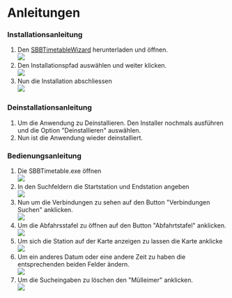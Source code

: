 # Anleitungen

### Installationsanleitung

1.  Den [SBBTimetableWizard](https://github.com/EDGZTNSR/modul-318-student/raw/master/doc/SBBTimetableWizard.msi) herunterladen und öffnen.<br>![](https://github.com/EDGZTNSR/modul-318-student/blob/master/doc/Installation/Step1.JPG)
2.  Den Installationspfad auswählen und weiter klicken.<br>![](https://github.com/EDGZTNSR/modul-318-student/blob/master/doc/Installation/Step2.JPG)
3.  Nun die Installation abschliessen<br>![](https://github.com/EDGZTNSR/modul-318-student/blob/master/doc/Installation/Step3.JPG)

### Deinstallationsanleitung
1.  Um die Anwendung zu Deinstallieren. Den Installer nochmals ausführen und die Option "Deinstallieren" auswählen.
2.  Nun ist die Anwendung wieder deinstalliert.


### Bedienungsanleitung

1.  Die SBBTimetable.exe öffnen<br>![](https://github.com/EDGZTNSR/modul-318-student/blob/master/doc/guide/Step0.JPG)
2.  In den Suchfeldern die Startstation und Endstation angeben<br>![](https://github.com/EDGZTNSR/modul-318-student/blob/master/doc/guide/Step1.JPG)
4.  Nun um die Verbindungen zu sehen auf den Button "Verbindungen Suchen" anklicken.<br>![](https://github.com/EDGZTNSR/modul-318-student/blob/master/doc/guide/Step2.JPG)
5.  Um die Abfahrsstafel zu öffnen auf den Button "Abfahrtstafel" anklicken.<br>![](https://github.com/EDGZTNSR/modul-318-student/blob/master/doc/guide/Step3.JPG)
6.  Um sich die Station auf der Karte anzeigen zu lassen die Karte anklicke<br>![](https://github.com/EDGZTNSR/modul-318-student/blob/master/doc/guide/Step4.JPG)
7.  Um ein anderes Datum oder eine andere Zeit zu haben die entsprechenden beiden Felder ändern.<br>![](https://github.com/EDGZTNSR/modul-318-student/blob/master/doc/guide/Step5.JPG)
8.  Um die Sucheingaben zu löschen den "Mülleimer" anklicken.<br>![](https://github.com/EDGZTNSR/modul-318-student/blob/master/doc/guide/Step6.JPG)
